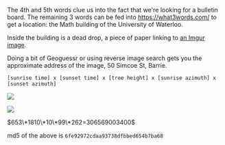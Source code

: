 The 4th and 5th words clue us into the fact that we're looking for a bulletin board.
The remaining 3 words can be fed into <https://what3words.com/> to get a location:
the Math building of the University of Waterloo.

Inside the building is a dead drop, a piece of paper linking to [an Imgur image](https://i.imgur.com/rvbfNGg.jpg).

Doing a bit of Geoguessr or using reverse image search gets you the approximate address of the image,
50 Simcoe St, Barrie.

`[sunrise time] x [sunset time] x [tree height] x [sunrise azimuth] x [sunset azimuth]`

![](https://i.imgur.com/GBJ7N0d.png)

![](https://i.imgur.com/WVOL7HQ.png)

$653\*1810\*10\*99\*262=306569003400$

md5 of the above is `6fe92972cdaa93738dfbbed654b7ba68`